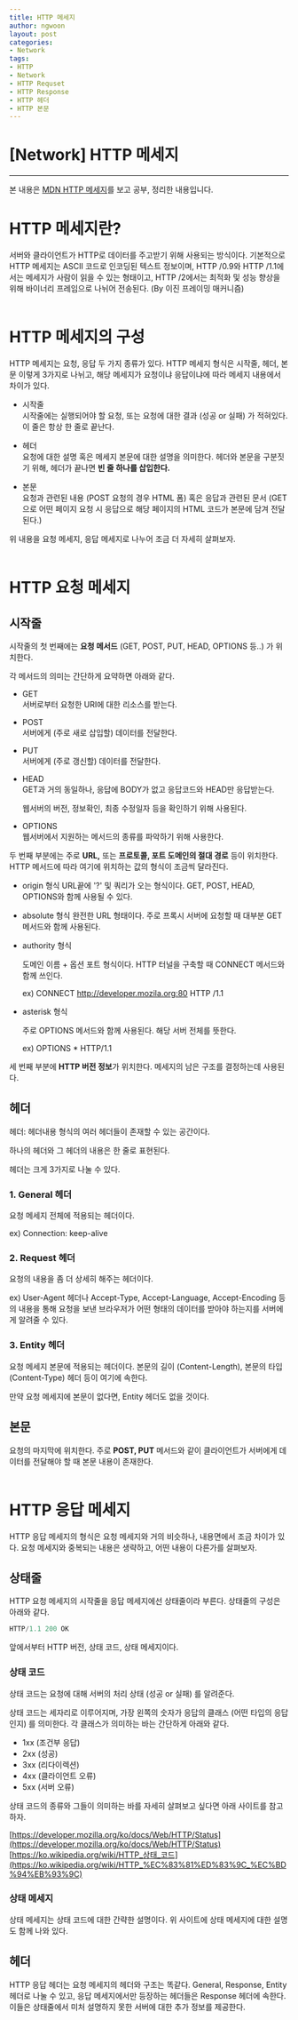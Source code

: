 ```yaml
---
title: HTTP 메세지
author: ngwoon
layout: post
categories:
- Network
tags:
- HTTP
- Network
- HTTP Requset
- HTTP Response
- HTTP 헤더
- HTTP 본문
---
```


# [Network] HTTP 메세지
- - -

본 내용은 [MDN HTTP 메세지](https://developer.mozilla.org/ko/docs/Web/HTTP/Messages)를 보고 공부, 정리한 내용입니다.<br/>


# HTTP 메세지란?

서버와 클라이언트가 HTTP로 데이터를 주고받기 위해 사용되는 방식이다. 기본적으로 HTTP 메세지는 ASCII 코드로 인코딩된 텍스트 정보이며, HTTP /0.9와 HTTP /1.1에서는 메세지가 사람이 읽을 수 있는 형태이고, HTTP /2에서는 최적화 및 성능 향상을 위해 바이너리 프레임으로 나뉘어 전송된다. (By 이진 프레이밍 매커니즘)
<br/><br/>

# HTTP 메세지의 구성

HTTP 메세지는 요청, 응답 두 가지 종류가 있다. HTTP 메세지 형식은 시작줄, 헤더, 본문 이렇게 3가지로 나뉘고, 해당 메세지가 요청이냐 응답이냐에 따라 메세지 내용에서 차이가 있다.

- 시작줄<br/>
    시작줄에는 실행되어야 할 요청, 또는 요청에 대한 결과 (성공 or 실패) 가 적혀있다.
    이 줄은 항상 한 줄로 끝난다.

- 헤더<br/>
    요청에 대한 설명 혹은 메세지 본문에 대한 설명을 의미한다.
    헤더와 본문을 구분짓기 위해, 헤더가 끝나면 **빈 줄 하나를 삽입한다.**
    
- 본문<br/>
    요청과 관련된 내용 (POST 요청의 경우 HTML 폼) 혹은 응답과 관련된 문서 (GET 으로 어떤 페이지 요청 시 응답으로 해당 페이지의 HTML 코드가 본문에 담겨 전달된다.) 

위 내용을 요청 메세지, 응답 메세지로 나누어 조금 더 자세히 살펴보자.
<br/><br/>


# HTTP 요청 메세지

## 시작줄

시작줄의 첫 번째에는 **요청 메서드** (GET, POST, PUT, HEAD, OPTIONS 등..) 가 위치한다.

각 메서드의 의미는 간단하게 요약하면 아래와 같다.

- GET<br/>
    서버로부터 요청한 URI에 대한 리소스를 받는다.

- POST<br/>
    서버에게 (주로 새로 삽입할) 데이터를 전달한다.

- PUT<br/>
    서버에게 (주로 갱신할) 데이터를 전달한다.

- HEAD<br/>
    GET과 거의 동일하나, 응답에 BODY가 없고 응답코드와 HEAD만 응답받는다.

    웹서버의 버전, 정보확인, 최종 수정일자 등을 확인하기 위해 사용된다.

- OPTIONS<br/>
    웹서버에서 지원하는 메서드의 종류를 파악하기 위해 사용한다.

두 번째 부분에는 주로 **URL,** 또는 **프로토콜, 포트 도메인의 절대 경로** 등이 위치한다. HTTP 메서드에 따라 여기에 위치하는 값의 형식이 조금씩 달라진다. 

- origin 형식
    URL끝에 '?' 및 쿼리가 오는 형식이다. GET, POST, HEAD, OPTIONS와 함께 사용될 수 있다.

- absolute 형식
    완전한 URL 형태이다. 주로 프록시 서버에 요청할 때 대부분 GET 메서드와 함께 사용된다.

- authority 형식

    도메인 이름 + 옵션 포트 형식이다. HTTP 터널을 구축할 때 CONNECT 메서드와 함께 쓰인다.

    ex) CONNECT http://developer.mozila.org:80 HTTP /1.1

- asterisk 형식

    주로 OPTIONS 메서드와 함께 사용된다. 해당 서버 전체를 뜻한다.

    ex) OPTIONS * HTTP/1.1

세 번째 부분에 **HTTP 버전 정보**가 위치한다. 메세지의 남은 구조를 결정하는데 사용된다.
<br/>

## 헤더

헤더: 헤더내용 형식의 여러 헤더들이 존재할 수 있는 공간이다. 

하나의 헤더와 그 헤더의 내용은 한 줄로 표현된다.

헤더는 크게 3가지로 나눌 수 있다.

### 1. General 헤더

요청 메세지 전체에 적용되는 헤더이다.

ex) Connection: keep-alive

### 2. Request 헤더

요청의 내용을 좀 더 상세히 해주는 헤더이다.

ex) User-Agent 헤더나 Accept-Type, Accept-Language, Accept-Encoding 등의 내용을 통해 요청을 보낸 브라우저가 어떤 형태의 데이터를 받아야 하는지를 서버에게 알려줄 수 있다.

### 3. Entity 헤더

요청 메세지 본문에 적용되는 헤더이다. 본문의 길이 (Content-Length), 본문의 타입 (Content-Type) 헤더 등이 여기에 속한다.

만약 요청 메세지에 본문이 없다면, Entity 헤더도 없을 것이다.
<br/>

## 본문

요청의 마지막에 위치한다. 주로 **POST, PUT** 메서드와 같이 클라이언트가 서버에게 데이터를 전달해야 할 때 본문 내용이 존재한다.
<br/><br/>


# HTTP 응답 메세지

HTTP 응답 메세지의 형식은 요청 메세지와 거의 비슷하나, 내용면에서 조금 차이가 있다. 요청 메세지와 중복되는 내용은 생략하고, 어떤 내용이 다른가를 살펴보자.

## 상태줄

HTTP 요청 메세지의 시작줄을 응답 메세지에선 상태줄이라 부른다. 상태줄의 구성은 아래와 같다.

```jsx
HTTP/1.1 200 OK
```

앞에서부터 HTTP 버전, 상태 코드, 상태 메세지이다.

### 상태 코드

상태 코드는 요청에 대해 서버의 처리 상태 (성공 or 실패) 를 알려준다. 

상태 코드는 세자리로 이루어지며, 가장 왼쪽의 숫자가 응답의 클래스 (어떤 타입의 응답인지) 를 의미한다. 각 클래스가 의미하는 바는 간단하게 아래와 같다.

- 1xx (조건부 응답)
- 2xx (성공)
- 3xx (리다이렉션)
- 4xx (클라이언트 오류)
- 5xx (서버 오류)

상태 코드의 종류와 그들이 의미하는 바를 자세히 살펴보고 싶다면 아래 사이트를 참고하자.

[https://developer.mozilla.org/ko/docs/Web/HTTP/Status](https://developer.mozilla.org/ko/docs/Web/HTTP/Status)
[https://ko.wikipedia.org/wiki/HTTP_상태_코드](https://ko.wikipedia.org/wiki/HTTP_%EC%83%81%ED%83%9C_%EC%BD%94%EB%93%9C)

### 상태 메세지

상태 메세지는 상태 코드에 대한 간략한 설명이다. 위 사이트에 상태 메세지에 대한 설명도 함께 나와 있다.
<br/>

## 헤더

HTTP 응답 헤더는 요청 메세지의 헤더와 구조는 똑같다. General, Response, Entity 헤더로 나눌 수 있고, 응답 메세지에서만 등장하는 헤더들은 Response 헤더에 속한다. 이들은 상태줄에서 미처 설명하지 못한 서버에 대한 추가 정보를 제공한다.